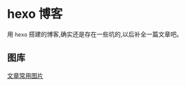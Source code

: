 # hexo 博客

用 `hexo` 搭建的博客,确实还是存在一些坑的,以后补全一篇文章吧。

## 图库

[文章常用图片](https://en.gallerix.ru/album/Vincent-Van-Gogh)
